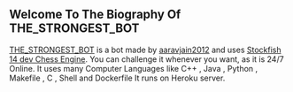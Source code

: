 ## Welcome To The Biography Of THE_STRONGEST_BOT

[THE_STRONGEST_BOT](https://lichess.org/@/THE_STRONGEST_BOT) is a bot made by [aaravjain2012](https://lichess.org/@/aaravjain2012) and uses [Stockfish 14 dev Chess Engine](http://abrok.eu/stockfish/latest/linux/stockfish_x64_modern.zip).
You can challenge it whenever you want, as it is 24/7 Online.
It uses many Computer Languages like C++ , Java , Python , Makefile , C , Shell and Dockerfile
It runs on Heroku server.
